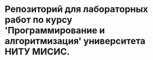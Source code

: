 # Репозиторий для лабораторных работ по курсу 'Программирование и алгоритмизация' университета НИТУ МИСИС.
